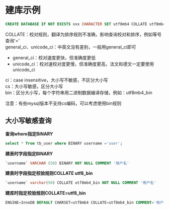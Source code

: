 # 建库示例
```sql
CREATE DATABASE IF NOT EXISTS xxx CHARACTER SET utf8mb4 COLLATE utf8mb4_general_ci; 
```

COLLATE：校对规则，翻译为排序规则不准确，影响查询校对和排序，例如等号查询'='  
general_ci、unicode_ci：中英文没有差别，一般用general_ci即可
- general_ci：校对速度更快，但准确度更低
- unicode_ci：校对速校对度更慢，但准确度更高，法文和德文一定要使用unicode_ci

ci：case insensitive，大小写不敏感，不区分大小写  
cs：大小写敏感，区分大小写  
bin：区分大小写，每个字符串用二进制数据编译存储，例如：utf8mb4_bin 

注意：有些mysql版本不支持cs编码，可以考虑使用bin规则

##  大小写敏感查询

**查询where指定BiNARY**
```sql
select * from tb_user where BINARY username ='user';
```

**建表时字段指定BINARY**
```sql
`username` VARCHAR (50) BINARY NOT NULL COMMENT '用户名'
```

**建表时字段指定校验规则COLLATE utf8_bin**
```sql
`username` varchar(50) COLLATE utf8mb4_bin NOT NULL COMMENT '用户名'
```

**建库时指定校验规则COLLATE=utf8_bin**
```sql
ENGINE=InnoDB DEFAULT CHARSET=utf8mb4 COLLATE=utf8mb4_bin COMMENT='用户表'
```






